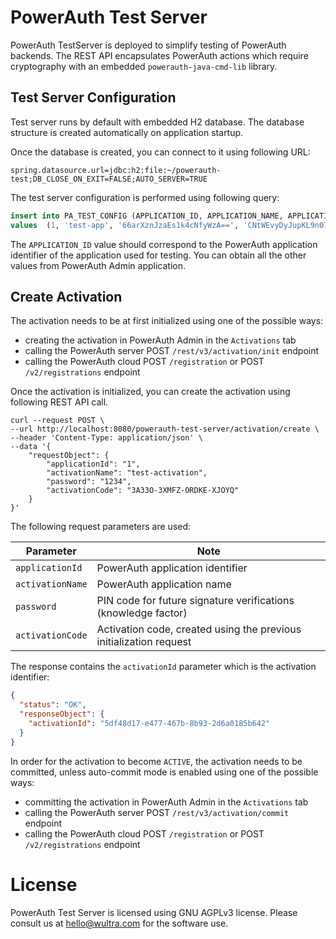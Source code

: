 # PowerAuth Test Server

PowerAuth TestServer is deployed to simplify testing of PowerAuth backends. The REST API encapsulates PowerAuth actions which require cryptography with an embedded `powerauth-java-cmd-lib` library.

## Test Server Configuration

Test server runs by default with embedded H2 database. The database structure is created automatically on application startup.

Once the database is created, you can connect to it using following URL:

```properties
spring.datasource.url=jdbc:h2:file:~/powerauth-test;DB_CLOSE_ON_EXIT=FALSE;AUTO_SERVER=TRUE
```

The test server configuration is performed using following query:

```sql
insert into PA_TEST_CONFIG (APPLICATION_ID, APPLICATION_NAME, APPLICATION_KEY, APPLICATION_SECRET, MASTER_PUBLIC_KEY)
values  (1, 'test-app', '66arXznJzaEs1k4cNfyWzA==', 'CNtWEvyDyJupKL9n07y+aA==', 'BLWJ8cTWx/LxU8dTC7CiNbWKXExRSG/yMKmR3Iw5ZhlPpMQ9qTvBWhY0DnkFr++53JPEwfJaW6zEdIEdq34z59E=');
```

The `APPLICATION_ID` value should correspond to the PowerAuth application identifier of the application used for testing.
You can obtain all the other values from PowerAuth Admin application.

## Create Activation

The activation needs to be at first initialized using one of the possible ways:
- creating the activation in PowerAuth Admin in the `Activations` tab
- calling the PowerAuth server POST `/rest/v3/activation/init` endpoint
- calling the PowerAuth cloud POST `/registration` or POST `/v2/registrations` endpoint

Once the activation is initialized, you can create the activation using following REST API call.

```shell
curl --request POST \
--url http://localhost:8080/powerauth-test-server/activation/create \
--header 'Content-Type: application/json' \
--data '{
    "requestObject": {
        "applicationId": "1",
        "activationName": "test-activation",
        "password": "1234",
        "activationCode": "3A33O-3XMFZ-ORDKE-XJOYQ"
    }
}'
```

The following request parameters are used:

| Parameter | Note |
|---|---|
| `applicationId` | PowerAuth application identifier |
| `activationName` | PowerAuth application name  |
| `password` | PIN code for future signature verifications (knowledge factor) |
| `activationCode` | Activation code, created using the previous initialization request |

The response contains the `activationId` parameter which is the activation identifier:

```json
{
  "status": "OK",
  "responseObject": { 
    "activationId": "5df48d17-e477-467b-8b93-2d6a0185b642"
  }
}
```

In order for the activation to become `ACTIVE`, the activation needs to be committed, unless auto-commit mode is enabled using one of the possible ways:
- committing the activation in PowerAuth Admin in the `Activations` tab
- calling the PowerAuth server POST `/rest/v3/activation/commit` endpoint
- calling the PowerAuth cloud POST `/registration` or POST `/v2/registrations` endpoint

# License

PowerAuth Test Server is licensed using GNU AGPLv3 license. Please consult us at hello@wultra.com for the software use.
